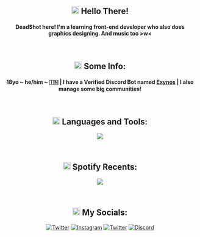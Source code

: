 <h2 align="center"> <img alt="hello" src="https://emoji.discadia.com/emojis/0a591efe-bbd9-4f9f-82c1-31c927a1b0c5.PNG" width="20" height="20" > Hello There!</h1>
<h4 align="center">DeadShot here! I'm a learning front-end developer who also does graphics designing. And music too >w<</h4>
<br>
<h2 align="center"><img alt="think" src="https://emoji.discadia.com/emojis/e223d3fe-5741-44c1-8c48-c6871143523b.PNG" width="20" height="20" > Some Info: </h2>
<h4 align="center">18yo ~ he/him ~ 🇮🇳 | I have a Verified Discord Bot named <a href="https://dsc.gg/exynos">Exynos</a> | I also manage some big communities! </h4>
<br>

<h2 align="center"><img alt="think" src="https://emoji.discadia.com/emojis/ef9ce615-5a85-4c78-aea9-be520763c40c.GIF" width="20" height="20" > Languages and Tools:</h2>
<p align="center">
  <a href="https://skillicons.dev">
    <img src="https://skillicons.dev/icons?i=js,ts,html,css,nodejs,react,mongodb,mysql,ps,discordjs,vercel,ubuntu,vscode" />
  </a>
</p>
<br>

<h2 align="center"><img alt="think" src="https://emoji.discadia.com/emojis/236890b9-e603-4924-8c75-437aa2ee716a.PNG" width="20" height="20" > Spotify Recents:</h2>
<p align="center"> 
  <a href="https://open.spotify.com/user/6gsfrxrzjgiywupxiavq9ovlm" target="_blank"> <img src="https://spotify-recently-played-readme.vercel.app/api?user=6gsfrxrzjgiywupxiavq9ovlm&count=3&unique=on"/> </a> 
</p>
<br>

<h2 align="center"><img alt="think" src="https://emoji.discadia.com/emojis/5a9782ab-db3c-4a63-b34a-5ddc5dfa8ff9.PNG" width="20" height="20" > My Socials:</h2>
<p align="center"><a href="https://twitter.com/deadshot3r"><img alt="Twitter" src="https://img.shields.io/badge/Twitter-007FFF?style=for-the-badge&logo=twitter&logoColor=white"></a>
<a href="https://instagram.com/deadshotgraphics"><img alt="Instagram" src="https://img.shields.io/badge/Instagram-D62976?style=for-the-badge&logo=instagram&logoColor=white"></a>
<a href="https://www.behance.net/deadshotdzn"><img alt="Twitter" src="https://img.shields.io/badge/Behance-0047AB?style=for-the-badge&logo=behance&logoColor=white"></a>
<a href="https://discord.gg/SDh8gAsJHp"><img src="https://img.shields.io/badge/Discord-7289DA?style=for-the-badge&logo=discord&logoColor=white" alt="Discord"/></a>
</p>
